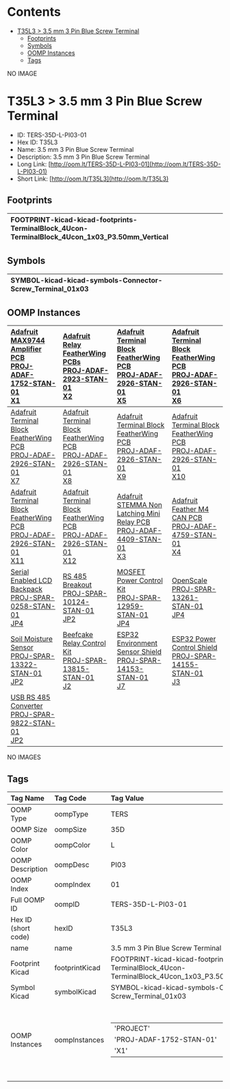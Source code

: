 



Contents
========

* [T35L3 > 3.5 mm 3 Pin Blue Screw Terminal](#t35l3--35-mm-3-pin-blue-screw-terminal)
	* [Footprints](#footprints)
	* [Symbols](#symbols)
	* [OOMP Instances](#oomp-instances)
	* [Tags](#tags)
  
NO IMAGE  
# T35L3 > 3.5 mm 3 Pin Blue Screw Terminal

- ID: TERS-35D-L-PI03-01
- Hex ID: T35L3
- Name: 3.5 mm 3 Pin Blue Screw Terminal
- Description: 3.5 mm 3 Pin Blue Screw Terminal
- Long Link: [http://oom.lt/TERS-35D-L-PI03-01](http://oom.lt/TERS-35D-L-PI03-01)
- Short Link: [http://oom.lt/T35L3](http://oom.lt/T35L3)

## Footprints
  

|![]()<br>FOOTPRINT-kicad-kicad-footprints-TerminalBlock_4Ucon-TerminalBlock_4Ucon_1x03_P3.50mm_Vertical||||
| :--- | :--- | :--- | :--- |

## Symbols
  

|![]()<br>SYMBOL-kicad-kicad-symbols-Connector-Screw_Terminal_01x03||||
| :--- | :--- | :--- | :--- |

## OOMP Instances
  

|[Adafruit MAX9744 Amplifier PCB<br>PROJ-ADAF-1752-STAN-01<br>X1](https://github.com/oomlout/oomlout_OOMP_projects_V2/tree/main/PROJ/ADAF/1752/STAN/01/)|[Adafruit Relay FeatherWing PCBs<br>PROJ-ADAF-2923-STAN-01<br>X2](https://github.com/oomlout/oomlout_OOMP_projects_V2/tree/main/PROJ/ADAF/2923/STAN/01/)|[Adafruit Terminal Block FeatherWing PCB<br>PROJ-ADAF-2926-STAN-01<br>X5](https://github.com/oomlout/oomlout_OOMP_projects_V2/tree/main/PROJ/ADAF/2926/STAN/01/)|[Adafruit Terminal Block FeatherWing PCB<br>PROJ-ADAF-2926-STAN-01<br>X6](https://github.com/oomlout/oomlout_OOMP_projects_V2/tree/main/PROJ/ADAF/2926/STAN/01/)|
| :--- | :--- | :--- | :--- |
|[Adafruit Terminal Block FeatherWing PCB<br>PROJ-ADAF-2926-STAN-01<br>X7](https://github.com/oomlout/oomlout_OOMP_projects_V2/tree/main/PROJ/ADAF/2926/STAN/01/)|[Adafruit Terminal Block FeatherWing PCB<br>PROJ-ADAF-2926-STAN-01<br>X8](https://github.com/oomlout/oomlout_OOMP_projects_V2/tree/main/PROJ/ADAF/2926/STAN/01/)|[Adafruit Terminal Block FeatherWing PCB<br>PROJ-ADAF-2926-STAN-01<br>X9](https://github.com/oomlout/oomlout_OOMP_projects_V2/tree/main/PROJ/ADAF/2926/STAN/01/)|[Adafruit Terminal Block FeatherWing PCB<br>PROJ-ADAF-2926-STAN-01<br>X10](https://github.com/oomlout/oomlout_OOMP_projects_V2/tree/main/PROJ/ADAF/2926/STAN/01/)|
|[Adafruit Terminal Block FeatherWing PCB<br>PROJ-ADAF-2926-STAN-01<br>X11](https://github.com/oomlout/oomlout_OOMP_projects_V2/tree/main/PROJ/ADAF/2926/STAN/01/)|[Adafruit Terminal Block FeatherWing PCB<br>PROJ-ADAF-2926-STAN-01<br>X12](https://github.com/oomlout/oomlout_OOMP_projects_V2/tree/main/PROJ/ADAF/2926/STAN/01/)|[Adafruit STEMMA Non Latching Mini Relay PCB<br>PROJ-ADAF-4409-STAN-01<br>X3](https://github.com/oomlout/oomlout_OOMP_projects_V2/tree/main/PROJ/ADAF/4409/STAN/01/)|[Adafruit Feather M4 CAN PCB<br>PROJ-ADAF-4759-STAN-01<br>X4](https://github.com/oomlout/oomlout_OOMP_projects_V2/tree/main/PROJ/ADAF/4759/STAN/01/)|
|[Serial Enabled LCD Backpack<br>PROJ-SPAR-0258-STAN-01<br>JP4](https://github.com/oomlout/oomlout_OOMP_projects_V2/tree/main/PROJ/SPAR/0258/STAN/01/)|[RS 485 Breakout<br>PROJ-SPAR-10124-STAN-01<br>JP2](https://github.com/oomlout/oomlout_OOMP_projects_V2/tree/main/PROJ/SPAR/10124/STAN/01/)|[MOSFET Power Control Kit<br>PROJ-SPAR-12959-STAN-01<br>JP4](https://github.com/oomlout/oomlout_OOMP_projects_V2/tree/main/PROJ/SPAR/12959/STAN/01/)|[OpenScale<br>PROJ-SPAR-13261-STAN-01<br>JP4](https://github.com/oomlout/oomlout_OOMP_projects_V2/tree/main/PROJ/SPAR/13261/STAN/01/)|
|[Soil Moisture Sensor<br>PROJ-SPAR-13322-STAN-01<br>JP2](https://github.com/oomlout/oomlout_OOMP_projects_V2/tree/main/PROJ/SPAR/13322/STAN/01/)|[Beefcake Relay Control Kit<br>PROJ-SPAR-13815-STAN-01<br>J2](https://github.com/oomlout/oomlout_OOMP_projects_V2/tree/main/PROJ/SPAR/13815/STAN/01/)|[ESP32 Environment Sensor Shield<br>PROJ-SPAR-14153-STAN-01<br>J7](https://github.com/oomlout/oomlout_OOMP_projects_V2/tree/main/PROJ/SPAR/14153/STAN/01/)|[ESP32 Power Control Shield<br>PROJ-SPAR-14155-STAN-01<br>J3](https://github.com/oomlout/oomlout_OOMP_projects_V2/tree/main/PROJ/SPAR/14155/STAN/01/)|
|[USB RS 485 Converter<br>PROJ-SPAR-9822-STAN-01<br>JP2](https://github.com/oomlout/oomlout_OOMP_projects_V2/tree/main/PROJ/SPAR/9822/STAN/01/)||||
  
NO IMAGES  
## Tags
  

|Tag Name|Tag Code|Tag Value|
| :--- | :--- | :--- |
|OOMP Type|oompType|TERS|
|OOMP Size|oompSize|35D|
|OOMP Color|oompColor|L|
|OOMP Description|oompDesc|PI03|
|OOMP Index|oompIndex|01|
|Full OOMP ID|oompID|TERS-35D-L-PI03-01|
|Hex ID (short code)|hexID|T35L3|
|name|name|3.5 mm 3 Pin Blue Screw Terminal|
|Footprint Kicad|footprintKicad|FOOTPRINT-kicad-kicad-footprints-TerminalBlock_4Ucon-TerminalBlock_4Ucon_1x03_P3.50mm_Vertical|
|Symbol Kicad|symbolKicad|SYMBOL-kicad-kicad-symbols-Connector-Screw_Terminal_01x03|
|OOMP Instances|oompInstances|<table><tr><td>'PROJECT'</td></tr><tr><td> 'PROJ-ADAF-1752-STAN-01'</td><td> 'ID'</td></tr><tr><td> 'X1'</td></tr></table></td><td> <table><tr><td>'PROJECT'</td></tr><tr><td> 'PROJ-ADAF-2923-STAN-01'</td><td> 'ID'</td></tr><tr><td> 'X2'</td></tr></table></td><td> <table><tr><td>'PROJECT'</td></tr><tr><td> 'PROJ-ADAF-2926-STAN-01'</td><td> 'ID'</td></tr><tr><td> 'X5'</td></tr></table></td><td> <table><tr><td>'PROJECT'</td></tr><tr><td> 'PROJ-ADAF-2926-STAN-01'</td><td> 'ID'</td></tr><tr><td> 'X6'</td></tr></table></td><td> <table><tr><td>'PROJECT'</td></tr><tr><td> 'PROJ-ADAF-2926-STAN-01'</td><td> 'ID'</td></tr><tr><td> 'X7'</td></tr></table></td><td> <table><tr><td>'PROJECT'</td></tr><tr><td> 'PROJ-ADAF-2926-STAN-01'</td><td> 'ID'</td></tr><tr><td> 'X8'</td></tr></table></td><td> <table><tr><td>'PROJECT'</td></tr><tr><td> 'PROJ-ADAF-2926-STAN-01'</td><td> 'ID'</td></tr><tr><td> 'X9'</td></tr></table></td><td> <table><tr><td>'PROJECT'</td></tr><tr><td> 'PROJ-ADAF-2926-STAN-01'</td><td> 'ID'</td></tr><tr><td> 'X10'</td></tr></table></td><td> <table><tr><td>'PROJECT'</td></tr><tr><td> 'PROJ-ADAF-2926-STAN-01'</td><td> 'ID'</td></tr><tr><td> 'X11'</td></tr></table></td><td> <table><tr><td>'PROJECT'</td></tr><tr><td> 'PROJ-ADAF-2926-STAN-01'</td><td> 'ID'</td></tr><tr><td> 'X12'</td></tr></table></td><td> <table><tr><td>'PROJECT'</td></tr><tr><td> 'PROJ-ADAF-4409-STAN-01'</td><td> 'ID'</td></tr><tr><td> 'X3'</td></tr></table></td><td> <table><tr><td>'PROJECT'</td></tr><tr><td> 'PROJ-ADAF-4759-STAN-01'</td><td> 'ID'</td></tr><tr><td> 'X4'</td></tr></table></td><td> <table><tr><td>'PROJECT'</td></tr><tr><td> 'PROJ-SPAR-0258-STAN-01'</td><td> 'ID'</td></tr><tr><td> 'JP4'</td></tr></table></td><td> <table><tr><td>'PROJECT'</td></tr><tr><td> 'PROJ-SPAR-10124-STAN-01'</td><td> 'ID'</td></tr><tr><td> 'JP2'</td></tr></table></td><td> <table><tr><td>'PROJECT'</td></tr><tr><td> 'PROJ-SPAR-12959-STAN-01'</td><td> 'ID'</td></tr><tr><td> 'JP4'</td></tr></table></td><td> <table><tr><td>'PROJECT'</td></tr><tr><td> 'PROJ-SPAR-13261-STAN-01'</td><td> 'ID'</td></tr><tr><td> 'JP4'</td></tr></table></td><td> <table><tr><td>'PROJECT'</td></tr><tr><td> 'PROJ-SPAR-13322-STAN-01'</td><td> 'ID'</td></tr><tr><td> 'JP2'</td></tr></table></td><td> <table><tr><td>'PROJECT'</td></tr><tr><td> 'PROJ-SPAR-13815-STAN-01'</td><td> 'ID'</td></tr><tr><td> 'J2'</td></tr></table></td><td> <table><tr><td>'PROJECT'</td></tr><tr><td> 'PROJ-SPAR-14153-STAN-01'</td><td> 'ID'</td></tr><tr><td> 'J7'</td></tr></table></td><td> <table><tr><td>'PROJECT'</td></tr><tr><td> 'PROJ-SPAR-14155-STAN-01'</td><td> 'ID'</td></tr><tr><td> 'J3'</td></tr></table></td><td> <table><tr><td>'PROJECT'</td></tr><tr><td> 'PROJ-SPAR-9822-STAN-01'</td><td> 'ID'</td></tr><tr><td> 'JP2'</td></tr></table>|
||||
